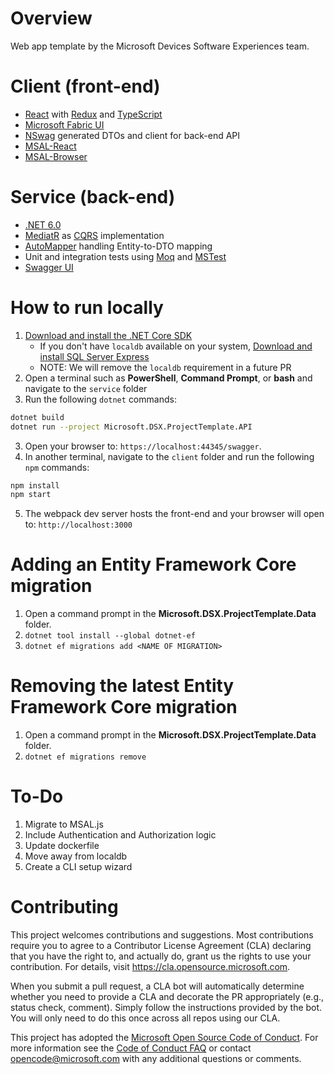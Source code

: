 # Overview

Web app template by the Microsoft Devices Software Experiences team.

# Client (front-end)

- [React](https://reactjs.org/docs/getting-started.html) with [Redux](https://redux.js.org/introduction/getting-started) and [TypeScript](https://www.typescriptlang.org/docs)
- [Microsoft Fabric UI](https://developer.microsoft.com/en-us/fluentui#/get-started)
- [NSwag](https://github.com/RicoSuter/NSwag) generated DTOs and client for back-end API
- [MSAL-React](https://github.com/AzureAD/microsoft-authentication-library-for-js/tree/dev/lib/msal-react)
- [MSAL-Browser](https://github.com/AzureAD/microsoft-authentication-library-for-js)

# Service (back-end)

- [.NET 6.0](https://dotnet.microsoft.com/learn/dotnet/hello-world-tutorial/intro)
- [MediatR](https://github.com/jbogard/MediatR) as [CQRS](https://docs.microsoft.com/en-us/azure/architecture/patterns/cqrs) implementation
- [AutoMapper](https://github.com/AutoMapper/AutoMapper) handling Entity-to-DTO mapping
- Unit and integration tests using [Moq](https://github.com/moq/moq4) and [MSTest](https://docs.microsoft.com/en-us/dotnet/core/testing/unit-testing-with-mstest)
- [Swagger UI](https://github.com/swagger-api/swagger-ui)

# How to run locally

1. [Download and install the .NET Core SDK](https://dotnet.microsoft.com/download)
    * If you don't have `localdb` available on your system, [Download and install SQL Server Express](https://docs.microsoft.com/en-us/sql/database-engine/configure-windows/sql-server-express-localdb)
    * NOTE: We will remove the `localdb` requirement in a future PR
2. Open a terminal such as **PowerShell**, **Command Prompt**, or **bash** and navigate to the `service` folder
3. Run the following `dotnet` commands:
```sh
dotnet build
dotnet run --project Microsoft.DSX.ProjectTemplate.API
```
3. Open your browser to: `https://localhost:44345/swagger`.
4. In another terminal, navigate to the `client` folder and run the following `npm` commands:
```sh
npm install
npm start
```
5. The webpack dev server hosts the front-end and your browser will open to: `http://localhost:3000`

# Adding an Entity Framework Core migration

1. Open a command prompt in the **Microsoft.DSX.ProjectTemplate.Data** folder.
2. `dotnet tool install --global dotnet-ef`
3. `dotnet ef migrations add <NAME OF MIGRATION>`

# Removing the latest Entity Framework Core migration

1. Open a command prompt in the **Microsoft.DSX.ProjectTemplate.Data** folder.
2. `dotnet ef migrations remove`

# To-Do

1. Migrate to MSAL.js
2. Include Authentication and Authorization logic
3. Update dockerfile
4. Move away from localdb
5. Create a CLI setup wizard

# Contributing

This project welcomes contributions and suggestions. Most contributions require you to agree to a
Contributor License Agreement (CLA) declaring that you have the right to, and actually do, grant us
the rights to use your contribution. For details, visit https://cla.opensource.microsoft.com.

When you submit a pull request, a CLA bot will automatically determine whether you need to provide
a CLA and decorate the PR appropriately (e.g., status check, comment). Simply follow the instructions
provided by the bot. You will only need to do this once across all repos using our CLA.

This project has adopted the [Microsoft Open Source Code of Conduct](https://opensource.microsoft.com/codeofconduct/).
For more information see the [Code of Conduct FAQ](https://opensource.microsoft.com/codeofconduct/faq/) or
contact [opencode@microsoft.com](mailto:opencode@microsoft.com) with any additional questions or comments.

